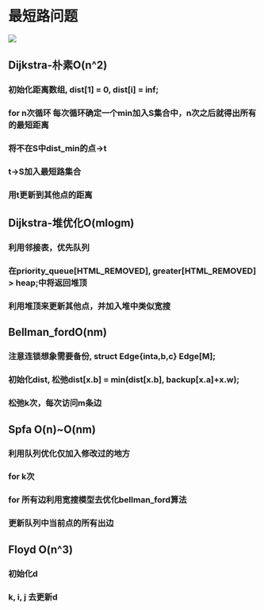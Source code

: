 # 最短路问题

![](C:\Users\12583\Desktop\Algorithm-Basis\最短路问题.png)

## Dijkstra-朴素O(n^2)

### 初始化距离数组, dist[1] = 0, dist[i] = inf;
### for n次循环 每次循环确定一个min加入S集合中，n次之后就得出所有的最短距离
### 将不在S中dist_min的点->t
### t->S加入最短路集合
### 用t更新到其他点的距离



## Dijkstra-堆优化O(mlogm)

### 利用邻接表，优先队列
### 在priority_queue[HTML_REMOVED], greater[HTML_REMOVED] > heap;中将返回堆顶
### 利用堆顶来更新其他点，并加入堆中类似宽搜



## Bellman_fordO(nm)

### 注意连锁想象需要备份, struct Edge{inta,b,c} Edge[M];
### 初始化dist, 松弛dist[x.b] = min(dist[x.b], backup[x.a]+x.w);
### 松弛k次，每次访问m条边



## Spfa O(n)~O(nm)

### 利用队列优化仅加入修改过的地方
### for k次
### for 所有边利用宽搜模型去优化bellman_ford算法
### 更新队列中当前点的所有出边



## Floyd O(n^3)

### 初始化d
### k, i, j 去更新d

